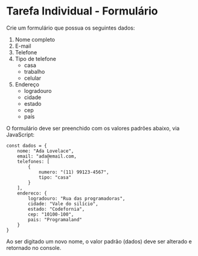 # Tarefa Individual - Formulário

Crie um formulário que possua os seguintes dados:
<ol>
<li>Nome completo
<li>E-mail
<li>Telefone
<li>Tipo de telefone
<ul>
<li>casa
<li>trabalho
<li>celular
</ul>
<li>Endereço
<ul>
<li>logradouro
<li>cidade
<li>estado
<li>cep
<li>país
</ul>
</ol>

O formulário deve ser preenchido com os valores padrões abaixo, via JavaScript:
```
const dados = {
    nome: "Ada Lovelace",
    email: "ada@email.com,
    telefones: [
        { 
            numero: "(11) 99123-4567",
            tipo: "casa"
        }
    ],
    endereco: {
        logradouro: "Rua das programadoras",
        cidade: "Vale do silício",
        estado: "Codefornia",
        cep: "10100-100",
        pais: "Programaland"
    }
}
```
Ao ser digitado um novo nome, o valor padrão (dados) deve ser alterado e retornado no console.
